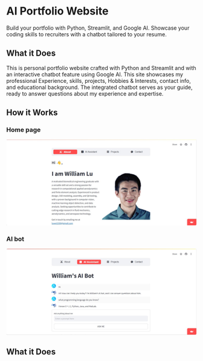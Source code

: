 # AI Portfolio Website
Build your portfolio with Python, Streamlit, and Google AI. Showcase your coding skills to recruiters with a chatbot tailored to your resume.

## What it Does
This is personal portfolio website crafted with Python and Streamlit and with an interactive chatbot feature using Google AI. This site showcases my professional Experience, skills, projects, Hobbies & Interests, contact info, and educational background. The integrated chatbot serves as your guide, ready to answer questions about my experience and expertise.

## How it Works

### Home page
![Home_page](./images/About.jpg)

### AI bot
![Ask AI](./images/Ask_AI.jpg)
## What it Does
